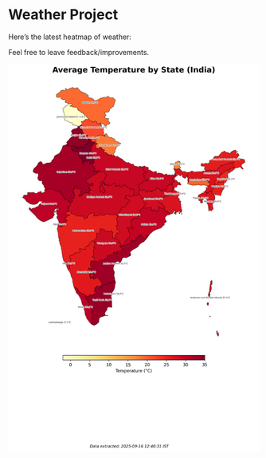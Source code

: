 # Weather Project

Here’s the latest heatmap of weather:

Feel free to leave feedback/improvements.

![India Heatmap](docs/assets/india_heatmap.png?v=C90D69)
